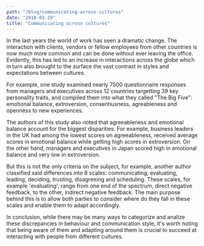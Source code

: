 ```yaml
---
path: "/blog/communicating-across-cultures"
date: "2018-03-29"
title: "Communicating across cultures"
---
```


In the last years the world of work has seen a dramatic change. The interaction with clients, vendors or fellow employees from other countries is now much more common and can be done without ever leaving the office. Evidently, this has led to an increase in interactions across the globe which in turn also brought to the surface the vast contrast in styles and expectations between cultures.

For example, one study examined nearly 7500 questionnaire responses from managers and executives across 12 countries targetting 39 key personality traits, and compiled them into what they called "The Big Five": emotional balance, extroversion, consentiusness, agreableness and openness to new experiences.

The authors of this study also noted that agreeableness and emotional balance account for the biggest disparities. For example, business leaders in the UK had among the lowest scores on agreeableness, received average scores in emotional balance while getting high scores in extroversion. On the other hand, managers and executives in Japan scored high in emotional balance and very low in extroversion.

But this is not the only criteria on the subject, for example, another author classified said differences into 8 scales: communicating, evaluating, leading, deciding, trusting, disagreeing and scheduling. These scales, for example 'evaluating', range from one end of the spectrum, direct negative feedback, to the other, indirect negative feedback. The main purpose behind this is to allow both parties to consider where do they fall in these scales and enable them to adapt accordingly.

In conclusion, while there may be many ways to categorize and analize these discrepancies in behaviour and communication style, it's worth noting that being aware of them and adapting around them is crucial to succeed at interacting with people from different cultures.
